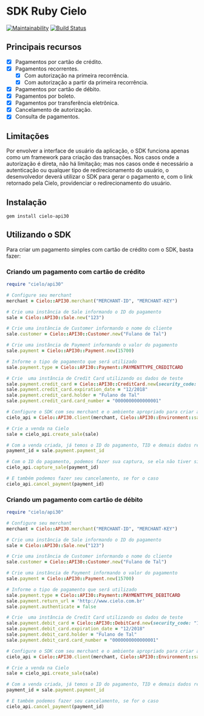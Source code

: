 # SDK Ruby Cielo

[![Maintainability](https://api.codeclimate.com/v1/badges/5f2fb1294a875befab26/maintainability)](https://codeclimate.com/github/joaomafra/API-3.0-Ruby/maintainability) [![Build Status](https://travis-ci.org/joaomafra/API-3.0-Ruby.svg?branch=master)](https://travis-ci.org/joaomafra/API-3.0-Ruby)

## Principais recursos

* [x] Pagamentos por cartão de crédito.
* [x] Pagamentos recorrentes.
    * [x] Com autorização na primeira recorrência.
    * [x] Com autorização a partir da primeira recorrência.
* [x] Pagamentos por cartão de débito.
* [x] Pagamentos por boleto.
* [x] Pagamentos por transferência eletrônica.
* [x] Cancelamento de autorização.
* [x] Consulta de pagamentos.

## Limitações

Por envolver a interface de usuário da aplicação, o SDK funciona apenas como um framework para criação das transações. Nos casos onde a autorização é direta, não há limitação; mas nos casos onde é necessário a autenticação ou qualquer tipo de redirecionamento do usuário, o desenvolvedor deverá utilizar o SDK para gerar o pagamento e, com o link retornado pela Cielo, providenciar o redirecionamento do usuário.

## Instalação

`gem install cielo-api30`

## Utilizando o SDK

Para criar um pagamento simples com cartão de crédito com o SDK, basta fazer:

### Criando um pagamento com cartão de crédito

```ruby
require "cielo/api30"

# Configure seu merchant
merchant = Cielo::API30.merchant("MERCHANT-ID", "MERCHANT-KEY")

# Crie uma instância de Sale informando o ID do pagamento
sale = Cielo::API30::Sale.new("123")

# Crie uma instância de Customer informando o nome do cliente
sale.customer = Cielo::API30::Customer.new("Fulano de Tal")

# Crie uma instância de Payment informando o valor do pagamento
sale.payment = Cielo::API30::Payment.new(15700)

# Informe o tipo de pagamento que será utilizado
sale.payment.type = Cielo::API30::Payment::PAYMENTTYPE_CREDITCARD

# Crie  uma instância de Credit Card utilizando os dados de teste
sale.payment.credit_card = Cielo::API30::CreditCard.new(security_code: "123", brand: "Visa")
sale.payment.credit_card.expiration_date = "12/2018"
sale.payment.credit_card.holder = "Fulano de Tal"
sale.payment.credit_card.card_number = "0000000000000001"

# Configure o SDK com seu merchant e o ambiente apropriado para criar a venda
cielo_api = Cielo::API30.client(merchant, Cielo::API30::Environment::sandbox)

# Crie a venda na Cielo
sale = cielo_api.create_sale(sale)

# Com a venda criada, já temos o ID do pagamento, TID e demais dados retornados pela Cielo
payment_id = sale.payment.payment_id

# Com o ID do pagamento, podemos fazer sua captura, se ela não tiver sido capturada ainda
cielo_api.capture_sale(payment_id)

# E também podemos fazer seu cancelamento, se for o caso
cielo_api.cancel_payment(payment_id)
```

### Criando um pagamento com cartão de débito

```ruby
require "cielo/api30"

# Configure seu merchant
merchant = Cielo::API30.merchant("MERCHANT-ID", "MERCHANT-KEY")

# Crie uma instância de Sale informando o ID do pagamento
sale = Cielo::API30::Sale.new("123")

# Crie uma instância de Customer informando o nome do cliente
sale.customer = Cielo::API30::Customer.new("Fulano de Tal")

# Crie uma instância de Payment informando o valor do pagamento
sale.payment = Cielo::API30::Payment.new(15700)

# Informe o tipo de pagamento que será utilizado
sale.payment.type = Cielo::API30::Payment::PAYMENTTYPE_DEBITCARD
sale.payment.return_url = 'http://www.cielo.com.br'
sale.payment.authenticate = false

# Crie  uma instância de Credit Card utilizando os dados de teste
sale.payment.debit_card = Cielo::API30::DebitCard.new(security_code: "123", brand: "Visa")
sale.payment.debit_card.expiration_date = "12/2018"
sale.payment.debit_card.holder = "Fulano de Tal"
sale.payment.debit_card.card_number = "0000000000000001"

# Configure o SDK com seu merchant e o ambiente apropriado para criar a venda
cielo_api = Cielo::API30.client(merchant, Cielo::API30::Environment::sandbox)

# Crie a venda na Cielo
sale = cielo_api.create_sale(sale)

# Com a venda criada, já temos o ID do pagamento, TID e demais dados retornados pela Cielo
payment_id = sale.payment.payment_id

# E também podemos fazer seu cancelamento, se for o caso
cielo_api.cancel_payment(payment_id)
